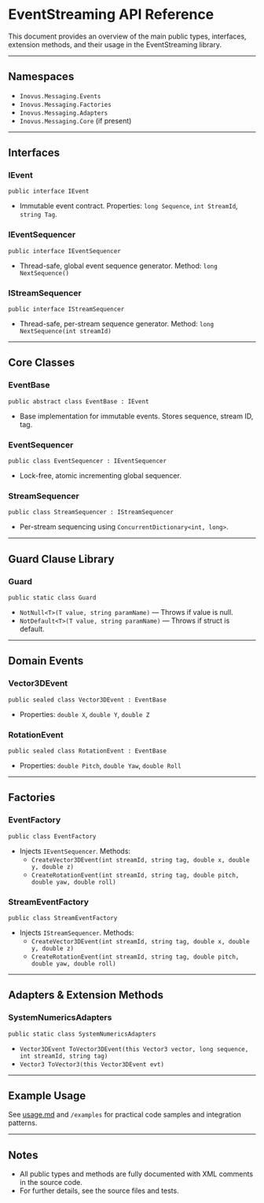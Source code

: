 # EventStreaming API Reference

This document provides an overview of the main public types, interfaces, extension methods, and their usage in the EventStreaming library.

---

## Namespaces
- `Inovus.Messaging.Events`
- `Inovus.Messaging.Factories`
- `Inovus.Messaging.Adapters`
- `Inovus.Messaging.Core` (if present)

---

## Interfaces
### IEvent
```
public interface IEvent
```
- Immutable event contract. Properties: `long Sequence`, `int StreamId`, `string Tag`.

### IEventSequencer
```
public interface IEventSequencer
```
- Thread-safe, global event sequence generator. Method: `long NextSequence()`

### IStreamSequencer
```
public interface IStreamSequencer
```
- Thread-safe, per-stream sequence generator. Method: `long NextSequence(int streamId)`

---

## Core Classes
### EventBase
```
public abstract class EventBase : IEvent
```
- Base implementation for immutable events. Stores sequence, stream ID, tag.

### EventSequencer
```
public class EventSequencer : IEventSequencer
```
- Lock-free, atomic incrementing global sequencer.

### StreamSequencer
```
public class StreamSequencer : IStreamSequencer
```
- Per-stream sequencing using `ConcurrentDictionary<int, long>`.

---

## Guard Clause Library
### Guard
```
public static class Guard
```
- `NotNull<T>(T value, string paramName)` — Throws if value is null.
- `NotDefault<T>(T value, string paramName)` — Throws if struct is default.

---

## Domain Events
### Vector3DEvent
```
public sealed class Vector3DEvent : EventBase
```
- Properties: `double X`, `double Y`, `double Z`

### RotationEvent
```
public sealed class RotationEvent : EventBase
```
- Properties: `double Pitch`, `double Yaw`, `double Roll`

---

## Factories
### EventFactory
```
public class EventFactory
```
- Injects `IEventSequencer`. Methods:
  - `CreateVector3DEvent(int streamId, string tag, double x, double y, double z)`
  - `CreateRotationEvent(int streamId, string tag, double pitch, double yaw, double roll)`

### StreamEventFactory
```
public class StreamEventFactory
```
- Injects `IStreamSequencer`. Methods:
  - `CreateVector3DEvent(int streamId, string tag, double x, double y, double z)`
  - `CreateRotationEvent(int streamId, string tag, double pitch, double yaw, double roll)`

---

## Adapters & Extension Methods
### SystemNumericsAdapters
```
public static class SystemNumericsAdapters
```
- `Vector3DEvent ToVector3DEvent(this Vector3 vector, long sequence, int streamId, string tag)`
- `Vector3 ToVector3(this Vector3DEvent evt)`

---

## Example Usage
See [usage.md](usage.md) and `/examples` for practical code samples and integration patterns.

---

## Notes
- All public types and methods are fully documented with XML comments in the source code.
- For further details, see the source files and tests.
